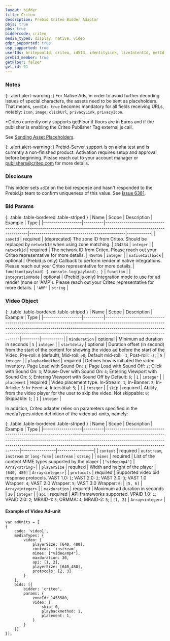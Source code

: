 ```yaml
---
layout: bidder
title: Criteo
description: Prebid Criteo Bidder Adaptor
pbjs: true
pbs: true
biddercode: criteo
media_types: display, native, video
gdpr_supported: true
usp_supported: true
userIds: britepoolId, criteo, id5Id, identityLink, liveIntentId, netId, parrableId, pubCommonId, pubProvidedId, sharedId, unifiedId
prebid_member: true
getFloor: false*
gvl_id: 91
---
```

### Notes
{: .alert.alert-warning :}
For Native Ads, in order to avoid further decoding issues of special characters, the assets need to be sent as placeholders. 
That means, `sendId: true` becomes mandatory for all fields receiving URLs, notably: `icon`, `image`, `clickUrl`, `privacyLink`, `privacyIcon`.

*Criteo currently only supports getFloor if floors are in Euros and if the publisher is enabling the Criteo Publisher Tag external js call. 

See [Sending Asset Placeholders]({{site.baseurl}}/dev-docs/show-native-ads.html#sending-asset-placeholders).

{: .alert.alert-warning :}
Prebid-Server support is on alpha test and is currently a non-finished product. Activation requires setup and approval before beginning. Please reach out to your account manager or publishers@criteo.com for more details.

### Disclosure

This bidder sets `adId` on the bid response and hasn't responded to the Prebid.js team to confirm uniqueness
of this value. See [Issue 6381](https://github.com/prebid/Prebid.js/issues/6381).

### Bid Params

{: .table .table-bordered .table-striped }
| Name              | Scope    | Description                                                                                                          | Example                                       | Type       |
|-------------------|----------|----------------------------------------------------------------------------------------------------------------------|-----------------------------------------------|------------|
| `zoneId`          | required | (deprecated) The zone ID from Criteo. Should be replaced by `networkId` when using zone matching.                                    | `234234`                                      | `integer`  |
| `networkId`       | required | The network ID from Criteo. Please reach out your Criteo representative for more details.                             | `456456`                                      | `integer`  |
| `nativeCallback`  | optional | (Prebid.js only) Callback to perform render in native integrations. Please reach out your Criteo representative for more details.     | `function(payload) { console.log(payload); }` | `function` |
| `integrationMode` | optional | (Prebid.js only) Integration mode to use for ad render (none or 'AMP'). Please reach out your Criteo representative for more details. | `'AMP'`                                       | `string`   |

### Video Object

{: .table .table-bordered .table-striped }
| Name              | Scope    | Description                                                                                                                                                                                                                                                                  | Example | Type      |
|-------------------|----------|------------------------------------------------------------------------------------------------------------------------------------------------------------------------------------------------------------------------------------------------------------------------------|---------|-----------|
| `minduration`     | optional | Minimum ad duration in seconds                                                                                                                                                                                                                                               | `5`     | `integer` |
| `startdelay`      | optional | Duration offset (in second) from the start of the content for showing the video ad before the start of the Video. Pre-roll: `0` (default); Mid-roll: `>0`; Default mid-roll: `-1`; Post-roll: `-2`;                                                                          | `5`     | `integer` |
| `playbackmethod`  | required | Defines how is initiated the video inventory. Page Load with Sound On: `1`; Page Load with Sound Off: `2`; Click with Sound On: `3`; Mouse-Over with Sound On: `4`; Entering Viewport with Sound On: `5`; Entering Viewport with Sound Off by Default: `6`;                  | `1`     | `integer` |
| `placement`       | required | Video placement type. In-Stream: `1`; In-Banner: `2`; In-Article: `3`: In-Feed: `4`; Interstitial: `5`;                                                                                                                                                                      | `1`     | `integer` |
| `skip`            | required | Ability from the video player for the user to skip the video. Not skippable: `0`; Skippable: `1`;                                                                                                                                                                            | `1`     | `integer` |

In addition, Criteo adapter relies on parameters specified in the mediaTypes.video definition of the video ad-units, namely:

{: .table .table-bordered .table-striped }
| Name              | Scope    | Description                                                                                                                                                                                                                                                                  | Example         | Type             |
|-------------------|----------|------------------------------------------------------------------------------------------------------------------------------------------------------------------------------------------------------------------------------------------------------------------------------|-----------------|------------------|
| `context`         | required | `outstream`, `instream` or `long-form`                                                                                                                                                                                                                                       | `instream`      | `string`         |
| `mimes`           | required | List of the content MIME types supported by the player                                                                                                                                                                                                                       | `["video/mp4"]` | `Array<string>`  |
| `playerSize`      | required | Width and height of the player                                                                                                                                                                                                                                               | `[640, 480]`    | `Array<integer>` |
| `protocols`       | required | Supported video bid response protocols. VAST 1.0: `1`; VAST 2.0: `2`; VAST 3.0: `3`; VAST 1.0 Wrapper: `4`; VAST 2.0 Wrapper: `5`; VAST 3.0 Wrapper: `6`;                                                                                                                    | `|5, 6]`        | `Array<integer>` |
| `maxduration`     | required | Maximum ad duration in seconds                                                                                                                                                                                                                                               | `20`            | `integer`        |
| `api`             | required | API frameworks supported. VPAID 1.0: `1`; VPAID 2.0: `2`; MRAID-1: `3`; ORMMA: `4`; MRAID-2: `5`;                                                                                                                                                                            | `[1, 2]`        | `Array<integer>` |

#### Example of Video Ad-unit
```
var adUnits = [
{
    code: 'video1',
    mediaTypes: {
        video: {
            playerSize: [640, 480],
            context: 'instream',
            mimes: ["video/mp4"],
            maxduration: 30,
            api: [1, 2],
            playerSize: [640,480],
            protocols: [2, 3]
        }
    },
    bids: [{
        bidder: 'criteo',
        params: {
            zoneId: 1455580,
            video: {
                skip: 0,
                playbackmethod: 1,
                placement: 1,
            }
        }
    }]
}];
```
